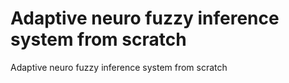 # Adaptive neuro fuzzy inference system from scratch

Adaptive neuro fuzzy inference system from scratch
